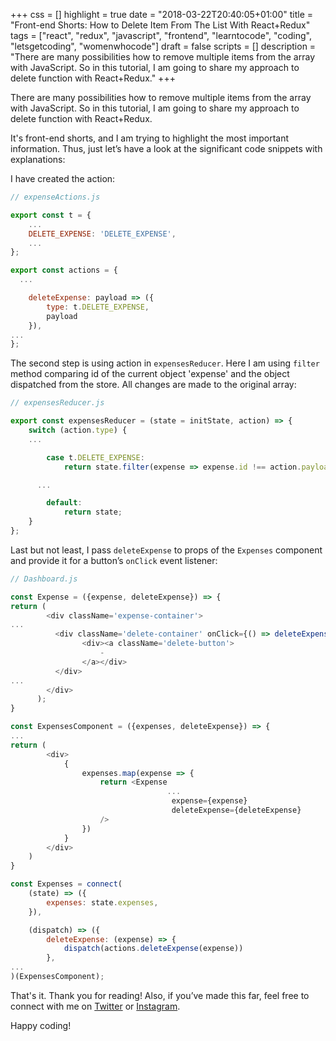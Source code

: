 +++
css = []
highlight = true
date = "2018-03-22T20:40:05+01:00"
title = "Front-end Shorts: How to Delete Item From The List With React+Redux"
tags = ["react", "redux", "javascript", "frontend", "learntocode", "coding", "letsgetcoding", "womenwhocode"]
draft = false
scripts = []
description = "There are many possibilities how to remove multiple items from the array with JavaScript. So in this tutorial, I am going to share my approach to delete function with React+Redux."
+++

There are many possibilities how to remove multiple items from the array with JavaScript. So in this tutorial, I am going to share my approach to delete function with React+Redux.

It's front-end shorts, and I am trying to highlight the most important information. Thus, just let’s have a look at the significant code snippets with explanations:

I have created the action:

```javascript
// expenseActions.js

export const t = {
    ...
    DELETE_EXPENSE: 'DELETE_EXPENSE',
    ...
};

export const actions = {
  ...

    deleteExpense: payload => ({
        type: t.DELETE_EXPENSE,
        payload
    }),
...
};

```

The second step is using action in `expensesReducer`. Here I am using `filter` method comparing id of the current object 'expense' and the object dispatched from the store. All changes are made to the original array:

```javascript
// expensesReducer.js

export const expensesReducer = (state = initState, action) => {
    switch (action.type) {
    ...

        case t.DELETE_EXPENSE:
            return state.filter(expense => expense.id !== action.payload.id);

      ...

        default:
            return state;
    }
};

```

Last but not least, I pass `deleteExpense` to props of the `Expenses` component and provide it for a button’s `onClick` event listener:

```javascript
// Dashboard.js

const Expense = ({expense, deleteExpense}) => {
return (
        <div className='expense-container'>
...
          <div className='delete-container' onClick={() => deleteExpense(expense)}>
                <div><a className='delete-button'>
                    -
                </a></div>
          </div>
...
        </div>
      );
}

const ExpensesComponent = ({expenses, deleteExpense}) => {
...
return (
        <div>
            {
                expenses.map(expense => {
                    return <Expense
                                   ...
                                    expense={expense}
                                    deleteExpense={deleteExpense}
                    />
                })
            }
        </div>
    )
}

const Expenses = connect(
    (state) => ({
        expenses: state.expenses,
    }),

    (dispatch) => ({
        deleteExpense: (expense) => {
            dispatch(actions.deleteExpense(expense))
        },
...
)(ExpensesComponent);

```

That's it.
Thank you for reading! Also, if you’ve made this far, feel free to connect with me on [Twitter](https://twitter.com/ilonacodes) or [Instagram](https://www.instagram.com/ilonacodes/).

Happy coding!
